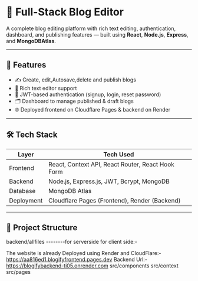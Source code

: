 # 📝 Full-Stack Blog Editor

A complete blog editing platform with rich text editing, authentication, dashboard, and publishing features — built using **React**, **Node.js**, **Express**, and **MongoDBAtlas**.

---

## 🚀 Features

- ✍️ Create, edit,Autosave,delete and publish blogs
- 📝 Rich text editor support
- 🔐 JWT-based authentication (signup, login, reset password)
- 🗂️ Dashboard to manage published & draft blogs
- 🌐 Deployed frontend on Cloudflare Pages & backend on Render

---

## 🛠 Tech Stack

| Layer      | Tech Used |
|------------|-----------|
| Frontend   | React, Context API, React Router, React Hook Form |
| Backend    | Node.js, Express.js, JWT, Bcrypt, MongoDB          |
| Database   | MongoDB Atlas                                     |
| Deployment | Cloudflare Pages (Frontend), Render (Backend)     |

---

## 📁 Project Structure
backend/allfiles --------for serverside
for client side:-


The website is already Deployed using Render and CloudFlare:-https://aa816ed1.blogifyfrontend.pages.dev
Backend Url:-https://blogifybackend-ti05.onrender.com
src/components
src/context
src/pages



